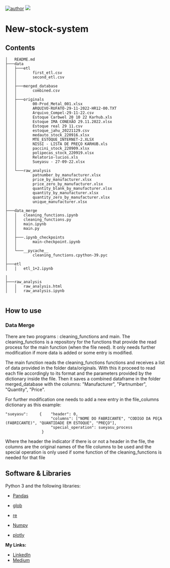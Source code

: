 [![author](https://img.shields.io/badge/author-LeandroMinervino-red.svg)](https://www.linkedin.com/in/leandro-minervino-b469681b/) [![](https://img.shields.io/badge/python-3.7.12+-blue.svg)](https://www.python.org/downloads/release/python-365/) 

# New-stock-system

## Contents

```
│   README.md
├───data
│   ├───etl
│   │       first_etl.csv
│   │       second_etl.csv
│   │       
│   ├───merged_database
│   │       combined.csv
│   │       
│   ├───originals
│   │       00-Prod_Metal_001.xlsx
│   │       ARQUIVO-RUFATO-29-11-2022-HR12-00.TXT
│   │       Arquivo_Compel-29-11-22.csv
│   │       Estoque Carbwel 20 10 22 Karhub.xls
│   │       Estoque IMA CONEXÃO 29.11.2022.xlsx
│   │       Estoque real 29 11.csv
│   │       estoque_jahu_20221129.csv
│   │       medauto_stock_220916.xlsx
│   │       MTE_ESTOQUE_INTERNET-2.XLSX
│   │       NISSI - LISTA DE PREÇO KARHUB.xls
│   │       paccini_stock_220909.xlsx
│   │       polipecas_stock_220919.xlsx
│   │       Relatorio-lucios.xls
│   │       Sueyasu - 27-09-22.xlsx
│   │       
│   └───raw_analysis
│           patnumber_by_manufacturer.xlsx
│           price_by_manufacturer.xlsx
│           price_zero_by_manufacturer.xlsx
│           quantity_blank_by_manufacturer.xlsx
│           quantity_by_manufacturer.xlsx
│           quantity_zero_by_manufacturer.xlsx
│           unique_manufacturer.xlsx
│           
├───data_merge
│   │   cleaning_functions.ipynb
│   │   cleaning_functions.py
│   │   main.ipynb
│   │   main.py
│   │   
│   ├───.ipynb_checkpoints
│   │       main-checkpoint.ipynb
│   │       
│   └───__pycache__
│           cleaning_functions.cpython-39.pyc
│           
├───etl
│   │   etl_1+2.ipynb

│           
├───raw_analysis
│   │   raw_analysis.html
│   │   raw_analysis.ipynb
           
```

## How to use

### Data Merge

There are two programs : cleaning_functions and main.
The cleaning_functions is a repository for the functions that provide the read process for the main function (when the file need). It only needs further modification if more data is added or some entry is modified.

The main function reads the cleaning_functions functions and receives a list of data provided in the folder data/originals. With this it proceed to read each file accordingly to its format and the parameters provided by the dictionary inside the file. Then it saves a combined dataframe in the folder merged_database with the columns: "Manufacturer", "Partnumber", "Quantity", "Price".

For further modification one needs to add a new entry in the file_columns dictionary as this example:

```
"sueyasu":     {    "header": 0, 
                    "columns": ["NOME DO FABRICANTE", "CODIGO DA PEÇA (FABRICANTE)", "QUANTIDADE EM ESTOQUE", "PREÇO"],
                    "special_operation": sueyasu_process
                }
```        
Where the header the indicator if there is or not a header in the file, the columns are the original names of the file columns to be used and the special operation is only used if some function of the cleaning_functions is needed for that file







## Software & Libraries

Python 3 and the following libraries:

-   [Pandas](http://pandas.pydata.org/)
-   [glob](https://docs.python.org/3/library/glob.html)
-   [re](https://docs.python.org/3/library/re.html)
-   [Numpy](https://numpy.org/)


-   [plotly](https://plotly.com/)


**My Links:**
* [LinkedIn](https://www.linkedin.com/in/leandro-minervino-b469681b/)
* [Medium](https://medium.com/@leandro-minervino)
